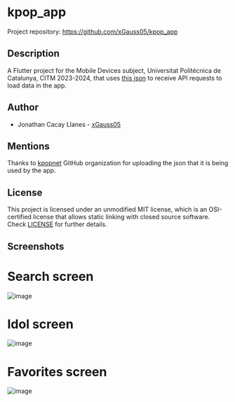 # kpop_app

Project repository: https://github.com/xGauss05/kpop_app

## Description
A Flutter project for the Mobile Devices subject, Universitat Politécnica de Catalunya, CITM 2023-2024, that uses [this json](https://raw.githubusercontent.com/kpopnet/kpopnet.json/master/kpopnet.json) to receive API requests to load data in the app.

## Author

- Jonathan Cacay Llanes - [xGauss05](https://github.com/xGauss05)

## Mentions

Thanks to [kpopnet](https://github.com/kpopnet) GitHub organization for uploading the json that it is being used by the app.

## License

This project is licensed under an unmodified MIT license, which is an OSI-certified license that allows static linking with closed source software. Check [LICENSE](LICENSE) for further details.

## Screenshots

# Search screen
![image](https://github.com/xGauss05/kpop_app/assets/57706173/44711934-25fb-4ee0-92e9-00e223a7fe9f)

# Idol screen 
![image](https://github.com/xGauss05/kpop_app/assets/57706173/2638bc23-d3b6-4d13-9b31-de2be1e216fb)

# Favorites screen
![image](https://github.com/xGauss05/kpop_app/assets/57706173/c0e6de91-9336-421f-811c-445f515dd2e5)

